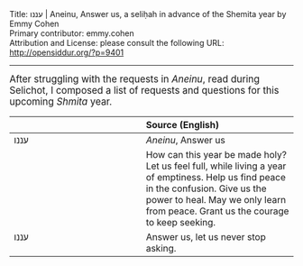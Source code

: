 <html>
<head></head>
<body>
Title: עננו | Aneinu, Answer us, a seliḥah in advance of the Shemita year by Emmy Cohen<br />
Primary contributor: emmy.cohen<br />
Attribution and License: please consult the following URL: <a href="http://opensiddur.org/?p=9401">http://opensiddur.org/?p=9401</a>
<p />
<hr />

<div class="english" style="font-size: 1.2em;">
After struggling with the requests in <em>Aneinu</em>, read during Selichot, I composed a list of requests and questions for this upcoming <em>Shmita</em> year.
</div>

<table style="margin-left: auto;margin-right: auto;" class="draggable">
<thead><tr><th id="x" style="text-align: right;"></th><th style="text-align: left;">Source (English)</th></tr></thead>
<tbody>
<tr>
<td style="vertical-align:top;" width="46%">
<div class="liturgy"><span lang="he">
עננו
</span></div>
</td>
 
<td style="vertical-align:top;" width="53%">
<div class="english">
<em>Aneinu</em>, Answer us
</div></td></tr>


<tr><td style="vertical-align:top;" width="46%">
<div class="liturgy"><span lang="he">

</span></div></td>
 
<td style="vertical-align:top;" width="53%">
<div class="english">
How can this year be made holy?
Let us feel full, while living a year of emptiness.
Help us find peace in the confusion.
Give us the power to heal.
May we only learn from peace.
Grant us the courage to keep seeking.
</div></td></tr>


<tr><td style="vertical-align:top;" width="46%">
<div class="liturgy"><span lang="he">
עננו
</span></div></td>
 
<td style="vertical-align:top;" width="53%">
<div class="english">
Answer us, let us never stop asking.
</div></td>
</tr>
</tbody></table>

</body>
</html>